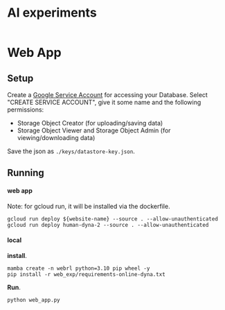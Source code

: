 # AI experiments

```

```

# Web App
## Setup
Create a [Google Service Account](https://console.cloud.google.com/iam-admin/serviceaccounts?) for accessing your Database. Select "CREATE SERVICE ACCOUNT", give it some name and the following permissions:
- Storage Object Creator (for uploading/saving data)
- Storage Object Viewer and Storage Object Admin (for viewing/downloading data)

Save the json as `./keys/datastore-key.json`.

## Running

#### web app
Note: for gcloud run, it will be installed via the dockerfile.

```
gcloud run deploy ${website-name} --source . --allow-unauthenticated
gcloud run deploy human-dyna-2 --source . --allow-unauthenticated
```

#### local

**install**.
```
mamba create -n webrl python=3.10 pip wheel -y
pip install -r web_exp/requirements-online-dyna.txt
```

**Run**.
```
python web_app.py
```

